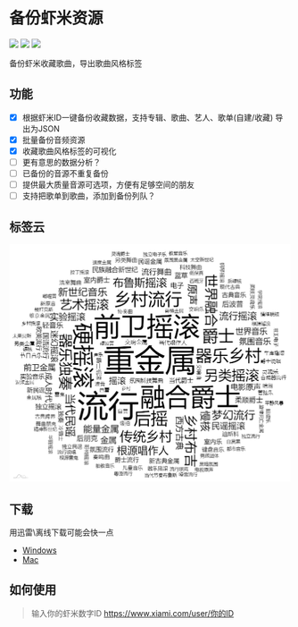 # 备份虾米资源
![](https://img.shields.io/github/v/release/xiami2021/backup.svg)
![](https://img.shields.io/github/last-commit/xiami2021/backup)
![](https://img.shields.io/github/issues/xiami2021/backup)

备份虾米收藏歌曲，导出歌曲风格标签

## 功能
- [x] 根据虾米ID一键备份收藏数据，支持专辑、歌曲、艺人、歌单(自建/收藏) 导出为JSON
- [x] 批量备份音频资源
- [x] 收藏歌曲风格标签的可视化
- [ ] 更有意思的数据分析？
- [ ] 已备份的音源不重复备份
- [ ] 提供最大质量音源可选项，方便有足够空间的朋友
- [ ] 支持把歌单到歌曲，添加到备份列队？

## 标签云
![tag](tag.png)  

## 下载
用迅雷\离线下载可能会快一点
- [Windows](https://github.91chifun.workers.dev//https://github.com/xiami2021/backup/releases/download/0.0.6/Setup.0.0.6.exe)  
- [Mac](https://github.91chifun.workers.dev//https://github.com/xiami2021/backup/releases/download/0.0.6/0.0.6.dmg)



## 如何使用
> 输入你的虾米数字ID https://www.xiami.com/user/你的ID

